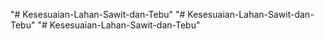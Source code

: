 "# Kesesuaian-Lahan-Sawit-dan-Tebu" 
"# Kesesuaian-Lahan-Sawit-dan-Tebu" 
"# Kesesuaian-Lahan-Sawit-dan-Tebu" 
